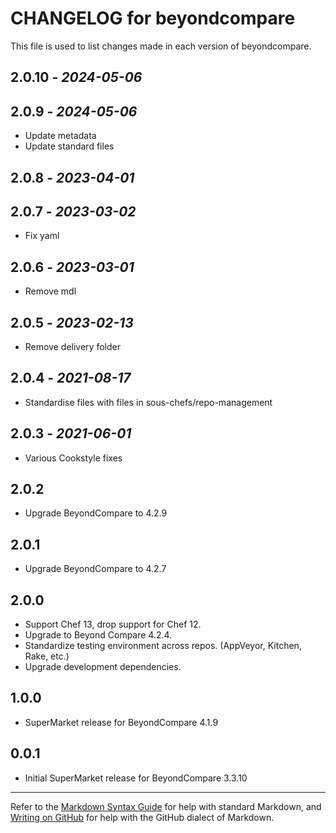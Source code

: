 # CHANGELOG for beyondcompare

This file is used to list changes made in each version of beyondcompare.

## 2.0.10 - *2024-05-06*

## 2.0.9 - *2024-05-06*

- Update metadata
- Update standard files

## 2.0.8 - *2023-04-01*

## 2.0.7 - *2023-03-02*

- Fix yaml

## 2.0.6 - *2023-03-01*

- Remove mdl

## 2.0.5 - *2023-02-13*

- Remove delivery folder

## 2.0.4 - *2021-08-17*

- Standardise files with files in sous-chefs/repo-management

## 2.0.3 - *2021-06-01*

- Various Cookstyle fixes

## 2.0.2

- Upgrade BeyondCompare to 4.2.9

## 2.0.1

- Upgrade BeyondCompare to 4.2.7

## 2.0.0

- Support Chef 13, drop support for Chef 12.
- Upgrade to Beyond Compare 4.2.4.
- Standardize testing environment across repos.  (AppVeyor, Kitchen, Rake, etc.)
- Upgrade development dependencies.

## 1.0.0

- SuperMarket release for BeyondCompare 4.1.9

## 0.0.1

- Initial SuperMarket release for BeyondCompare 3.3.10

- - -
Refer to the [Markdown Syntax Guide](https://daringfireball.net/projects/markdown/syntax) for help with standard Markdown, and [Writing on GitHub](https://help.github.com/categories/writing-on-github/) for help with the GitHub dialect of Markdown.
